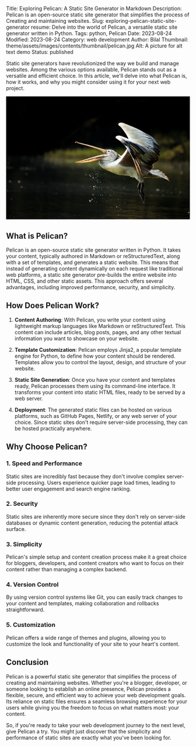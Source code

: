 Title: Exploring Pelican: A Static Site Generator in Markdown
Description: Pelican is an open-source static site generator that simplifies the process of Creating and maintaining websites.
Slug: exploring-pelican-static-site-generator
resume: Delve into the world of Pelican, a versatile static site generator written in Python.
Tags: python, Pelican
Date: 2023-08-24
Modified: 2023-08-24
Category: web development
Author: Bilal
Thumbnail: theme/assets/images/contents/thumbnail/pelican.jpg
Alt: A picture for alt text demo
Status: published

Static site generators have revolutionized the way we build and manage websites. Among the various options available, Pelican stands out as a versatile and efficient choice. In this article, we'll delve into what Pelican is, how it works, and why you might consider using it for your next web project.

![This image is in Markdown format](theme/assets/images/contents/thumbnail/pelican.jpg)
## What is Pelican?

Pelican is an open-source static site generator written in Python. It takes your content, typically authored in Markdown or reStructuredText, along with a set of templates, and generates a static website. This means that instead of generating content dynamically on each request like traditional web platforms, a static site generator pre-builds the entire website into HTML, CSS, and other static assets. This approach offers several advantages, including improved performance, security, and simplicity.

## How Does Pelican Work?

1. **Content Authoring**: With Pelican, you write your content using lightweight markup languages like Markdown or reStructuredText. This content can include articles, blog posts, pages, and any other textual information you want to showcase on your website.

2. **Template Customization**: Pelican employs Jinja2, a popular template engine for Python, to define how your content should be rendered. Templates allow you to control the layout, design, and structure of your website.

3. **Static Site Generation**: Once you have your content and templates ready, Pelican processes them using its command-line interface. It transforms your content into static HTML files, ready to be served by a web server.

4. **Deployment**: The generated static files can be hosted on various platforms, such as GitHub Pages, Netlify, or any web server of your choice. Since static sites don't require server-side processing, they can be hosted practically anywhere.

## Why Choose Pelican?

### 1. Speed and Performance  
Static sites are incredibly fast because they don't involve complex server-side processing. Users experience quicker page load times, leading to better user engagement and search engine ranking.

### 2. Security  
Static sites are inherently more secure since they don't rely on server-side databases or dynamic content generation, reducing the potential attack surface.


### 3. Simplicity
Pelican's simple setup and content creation process make it a great choice for bloggers, developers, and content creators who want to focus on their content rather than managing a complex backend.

### 4. Version Control
By using version control systems like Git, you can easily track changes to your content and templates, making collaboration and rollbacks straightforward.

### 5. Customization
Pelican offers a wide range of themes and plugins, allowing you to customize the look and functionality of your site to your heart's content.

## Conclusion

Pelican is a powerful static site generator that simplifies the process of creating and maintaining websites. Whether you're a blogger, developer, or someone looking to establish an online presence, Pelican provides a flexible, secure, and efficient way to achieve your web development goals. Its reliance on static files ensures a seamless browsing experience for your users while giving you the freedom to focus on what matters most: your content.

So, if you're ready to take your web development journey to the next level, give Pelican a try. You might just discover that the simplicity and performance of static sites are exactly what you've been looking for.




